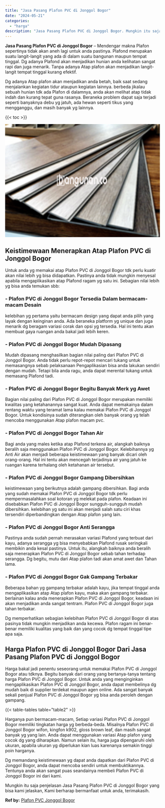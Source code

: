 ```yaml
---
title: "Jasa Pasang Plafon PVC di Jonggol Bogor"
date: "2024-05-21"
categories: 
  - "harga"
description: "Jasa Pasang Plafon PVC di Jonggol Bogor. Mungkin itu saja penjelasan Jasa Pasang Plafon PVC di Jonggol Bogor yang bisa kami jelaskan, Kami berharap bermanfaa..."
---
```


**Jasa Pasang Plafon PVC di Jonggol Bogor** – Mendengar makna Plafon sepertinya tidak akan aneh lagi untuk anda pastinya. Plafond merupakan suatu langit-langit yang ada di dalam suatu bangunan maupun tempat tinggal. Dg adanya Plafond akan menjadikan hunian anda kelihatan sangat rapi dan juga menarik. Tanpa adanya Atap plafon akan menjadikan langit-langit tempat tinggal kurang efektif.

Dg adanya Atap plafon akan menjadikan anda betah, baik saat sedang menjalankan kegiatan tidur ataupun kegiatan lainnya. berbeda jikalau sebuah hunian tdk ada Plafon di dalamnya, anda akan melihat atap tidak indah dan kurang tepat guna rasanya. Beraneka problem dapat saja terjadi seperti banyaknya debu yg jatuh, ada hewan seperti tikus yang mengganggu, dan masih banyak yg lainnya.

{{< toc >}}

![Jasa Pasang Plafon PVC di Jonggol Bogor](/images/flafond-pvc-murah29.png)

## Keistimewaan Menerapkan Atap Plafon PVC di Jonggol Bogor

Untuk anda yg memakai atap Plafon PVC di Jonggol Bogor tdk perlu kuatir akan nilai lebih yg bisa didapatkan. Pastinya anda tidak mungkin menyesal apabila mengaplikasikan atap Plafond ragam yg satu ini. Sebagian nilai lebih yg bisa anda temukan sbb:

### \- Plafon PVC di Jonggol Bogor Tersedia Dalam bermacam-macam Desain

kelebihan yg pertama yaitu bermacam design yang dapat anda pilih yang layak dengan keinginan anda. Ada beraneka platform yg unique dan juga menarik dg beragam variasi corak dan opsi yg tersedia. Hal ini tentu akan membuat gaya ruangan anda bakal jadi lebih keren.

### \- Plafon PVC di Jonggol Bogor Mudah Dipasang

Mudah dipasang menghasilkan bagian nilai paling dari Plafon PVC di Jonggol Bogor. Anda tidak perlu repot-repot mencari tukang untuk memasangnya sebab pelaksanaan Pengaplikasian bisa anda lakukan sendiri dengan mudah. Tetapi bila anda ragu, anda dapat merental tukang untuk memasang Plafond tadi.

### \- Plafon PVC di Jonggol Bogor Begitu Banyak Merk yg Awet

Bagian nilai paling dari Plafon PVC di Jonggol Bogor merupakan memiliki kwalitas yang ketahanannya sangat kuat. Anda dapat memakainya dalam rentang waktu yang teramat lama kalau memakai Plafon PVC di Jonggol Bogor. Untuk kondisinya sudah diterangkan oleh banyak orang yg telah mencoba menggunakan Atap plafon macam pvc.

### \- Plafon PVC di Jonggol Bogor Tahan Air

Bagi anda yang males ketika atap Plafond terkena air, alangkah baiknya beralih saja menggunakan Plafon PVC di Jonggol Bogor. Kelebihannya yg Anti Air akan menjadi beberapa keistimewaan yang banyak dicari oleh orang-orang. Hal ini tentu akan mencegah terjadinya air yang jatuh ke ruangan karena terhalang oleh ketahanan air tersebut.

### \- Plafon PVC di Jonggol Bogor Gampang Dibersihkan

keistimewaan yang berikutnya adalah gampang dibersihkan. Bagi anda yang sudah memakai Plafon PVC di Jonggol Bogor tdk perlu mempermasalahkan soal kotoran yg melekat pada plafon. Keadaan ini disebabkan Plafon PVC di Jonggol Bogor sungguh-sungguh mudah dibersihkan. kelebihan yg satu ini akan menjadi salah satu ciri khas tersendiri diperbandingkan dengan Atap plafon yang lain.

### \- Plafon PVC di Jonggol Bogor Anti Serangga

Pastinya anda sudah pernah merasakan variasi Plafond yang terbuat dari kayu, adanya serangga yg bisa menyebabkan Plafond rusak seringkali membikin anda kesal pastinya. Untuk itu, alangkah baiknya anda beralih saja menerapkan Plafon PVC di Jonggol Bogor sebab tahan terhadap serangga. Dg begitu, mutu dari Atap plafon tadi akan amat awet dan Tahan lama.

### \- Plafon PVC di Jonggol Bogor Gak Gampang Terbakar

Beberapa bahan yg gampang terbakar adalah kayu, jika tempat tinggal anda mengaplikasikan atap Atap plafon kayu, maka akan gampang terbakar. berlainan kalau anda menerapkan Plafon PVC di Jonggol Bogor, keadaan ini akan menjadikan anda sangat tentram. Plafon PVC di Jonggol Bogor juga tahan terbakar.

Dg memperhatikan sebagian kelebihan Plafon PVC di Jonggol Bogor di atas pasinya tidak mungkin menjadikan anda kecewa. Plafon ragam ini benar-benar memiliki kualitas yang baik dan yang cocok dg tempat tinggal tipe apa saja.

## Harga Plafon PVC di Jonggol Bogor Dari Jasa Pasang Plafon PVC di Jonggol Bogor

Harga bakal jadi penentu seseorang untuk memakai Plafon PVC di Jonggol Bogor atau tdknya. Begitu banyak dari orang yang bertanya-tanya tentang harga Plafon PVC di Jonggol Bogor. Untuk anda yang menginginkan mengaplikasikan Plafon PVC di Jonggol Bogor, anda dapat membelinya dg mudah baik di supplier terdekat maupun agen online. Ada sangat banyak sekali penjual Plafon PVC di Jonggol Bogor yg bisa anda peroleh dengan gampang.

{{< table-tables table="table2" >}}

Harganya pun bermacam-macam, Setiap variasi Plafon PVC di Jonggol Bogor memiliki tingkatan harga yg berbeda-beda. Misalnya Plafon PVC di Jonggol Bogor wifon, kingfon k902, gloss brown leaf, dan masih sangat banyak yg yang lain. Anda dapat menggunakan variasi Atap plafon yang cocok dg yang diharapkan. Namun selain itu, harga juga dipengaruhi oleh ukuran, apabila ukuran yg diperlukan kian luas karenanya semakin tinggi poin harganya.

Dg memandang keistimewaan yg dapat anda dapatkan dari Plafon PVC di Jonggol Bogor, anda dapat mencoba sendiri untuk membuktikannya. Tentunya anda akan sangat puas seandainya membeli Plafon PVC di Jonggol Bogor ini dari kami.

Mungkin itu saja penjelasan Jasa Pasang Plafon PVC di Jonggol Bogor yang bisa kami jelaskan, Kami berharap bermanfaat untuk anda, terimakasih.

**Ref by:** [Plafon PVC Jonggol Bogor](https://id.wikipedia.org/wiki/Plafon)
